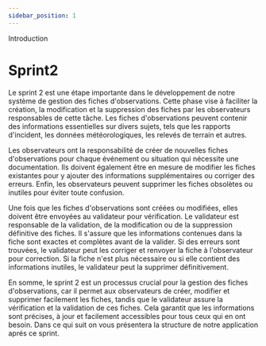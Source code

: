 ```yaml
---
sidebar_position: 1
---
```


Introduction 
# Sprint2

Le sprint 2 est une étape importante dans le développement de notre système de gestion des fiches d'observations. Cette phase vise à faciliter la création, la modification et la suppression des fiches par les observateurs responsables de cette tâche. Les fiches d'observations peuvent contenir des informations essentielles sur divers sujets, tels que les rapports d'incident, les données météorologiques, les relevés de terrain et autres.

Les observateurs ont la responsabilité de créer de nouvelles fiches d'observations pour chaque événement ou situation qui nécessite une documentation. Ils doivent également être en mesure de modifier les fiches existantes pour y ajouter des informations supplémentaires ou corriger des erreurs. Enfin, les observateurs peuvent supprimer les fiches obsolètes ou inutiles pour éviter toute confusion.

Une fois que les fiches d'observations sont créées ou modifiées, elles doivent être envoyées au validateur pour vérification. Le validateur est responsable de la validation, de la modification ou de la suppression définitive des fiches. Il s'assure que les informations contenues dans la fiche sont exactes et complètes avant de la valider. Si des erreurs sont trouvées, le validateur peut les corriger et renvoyer la fiche à l'observateur pour correction. Si la fiche n'est plus nécessaire ou si elle contient des informations inutiles, le validateur peut la supprimer définitivement.

En somme, le sprint 2 est un processus crucial pour la gestion des fiches d'observations, car il permet aux observateurs de créer, modifier et supprimer facilement les fiches, tandis que le validateur assure la vérification et la validation de ces fiches. Cela garantit que les informations sont précises, à jour et facilement accessibles pour tous ceux qui en ont besoin. Dans ce qui suit on vous présentera la structure de notre application aprés ce sprint.
